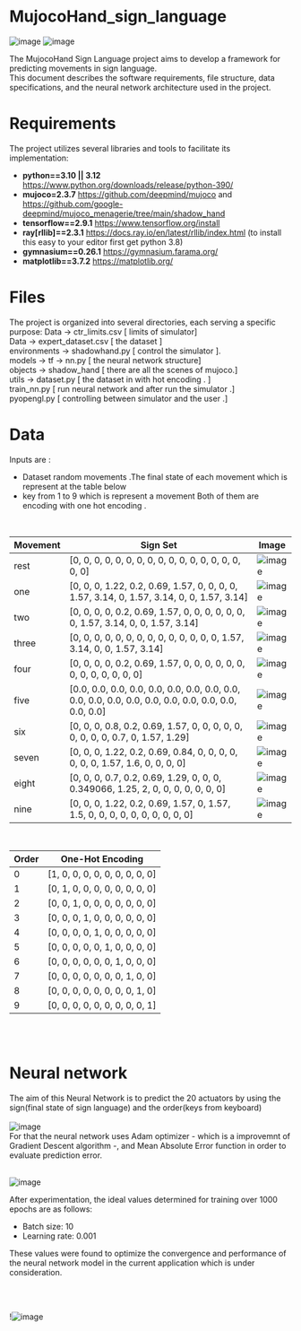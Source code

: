# MujocoHand_sign_language
  ![image](https://github.com/annaskar/MujocoHand_sign_language/assets/69804667/b1ac5f53-3876-4027-91db-dde79d5997ab)
 ![image](https://github.com/annaskar/MujocoHand_sign_language/assets/69804667/10eb5d7a-0bd1-46ca-9c66-1e689a2f0a91)


The MujocoHand Sign Language project aims to develop a framework for predicting movements in sign language. <br>
This document describes the software requirements, file structure, data specifications, and the neural network architecture used in the project.

# Requirements
The project utilizes several libraries and tools to facilitate its implementation:
* **python==3.10 || 3.12** https://www.python.org/downloads/release/python-390/
* **mujoco=2.3.7** https://github.com/deepmind/mujoco and https://github.com/google-deepmind/mujoco_menagerie/tree/main/shadow_hand 
* **tensorflow==2.9.1** https://www.tensorflow.org/install
* **ray[rllib]==2.3.1** https://docs.ray.io/en/latest/rllib/index.html (to install this easy to your editor first get python 3.8)
* **gymnasium==0.26.1** https://gymnasium.farama.org/
* **matplotlib==3.7.2** https://matplotlib.org/

# Files 
The project is organized into several directories, each serving a specific purpose:
Data &#8594; ctr_limits.csv [ limits of simulator] <br>
Data &#8594; expert_dataset.csv [ the dataset ]      <br>
environments &#8594; shadowhand.py [ control the simulator ]. <br>
models &#8594; tf  &#8594; nn.py [ the neural network structure]  <br>
objects  &#8594; shadow_hand [ there are all the scenes of mujoco.] <br>
utils  &#8594; dataset.py [ the dataset in with hot encoding . ]<br>
train_nn.py [ run neural network and after run the simulator .] <br>
pyopengl.py [ controlling  between simulator and the user .] <br>

# Data
Inputs are : <br>
* Dataset random movements .The final state of each movement which is represent at the table below <br>
* key from 1 to 9 which is represent a movement
Both of them are encoding with one hot encoding .<br>
<br>

| Movement | Sign Set                                |Image                    |
|----------|--------------------------------------------------------|--------------------------|
| rest     | [0, 0, 0, 0, 0, 0, 0, 0, 0, 0, 0, 0, 0, 0, 0, 0, 0, 0] | ![image](https://github.com/annaskar/MujocoHand_sign_language/assets/69804667/9d4a957d-2f21-42c5-96d1-25e070966e71)|
| one      | [0, 0, 0, 1.22, 0.2, 0.69, 1.57, 0, 0, 0, 0, 1.57, 3.14, 0, 1.57, 3.14, 0, 0, 1.57, 3.14] | ![image](https://github.com/annaskar/MujocoHand_sign_language/assets/69804667/2f175643-1e86-4922-96fe-e6c80b89eb13)|
| two      | [0, 0, 0, 0, 0.2, 0.69, 1.57, 0, 0, 0, 0, 0, 0, 0, 1.57, 3.14, 0, 0, 1.57, 3.14] |![image](https://github.com/annaskar/MujocoHand_sign_language/assets/69804667/ca708aba-45f3-4e81-bef6-cc2bc773b4cb)|
| three    | [0, 0, 0, 0, 0, 0, 0, 0, 0, 0, 0, 0, 0, 0, 1.57, 3.14, 0, 0, 1.57, 3.14] |  ![image](https://github.com/annaskar/MujocoHand_sign_language/assets/69804667/4308b40d-ee43-4d88-9bac-805794883523) |
| four     | [0, 0, 0, 0, 0.2, 0.69, 1.57, 0, 0, 0, 0, 0, 0, 0, 0, 0, 0, 0, 0, 0] | ![image](https://github.com/annaskar/MujocoHand_sign_language/assets/69804667/e0d8be8e-5606-44eb-9af6-87c461c8380e)|
| five     | [0.0, 0.0, 0.0, 0.0, 0.0, 0.0, 0.0, 0.0, 0.0, 0.0, 0.0, 0.0, 0.0, 0.0, 0.0, 0.0, 0.0, 0.0, 0.0, 0.0] | ![image](https://github.com/annaskar/MujocoHand_sign_language/assets/69804667/444a13f7-6fc4-47ef-a4c7-1d6c04ef84ad) |
| six      | [0, 0, 0, 0.8, 0.2, 0.69, 1.57, 0, 0, 0, 0, 0, 0, 0, 0, 0, 0.7, 0, 1.57, 1.29] |![image](https://github.com/annaskar/MujocoHand_sign_language/assets/69804667/4765c3a9-2e97-4fdb-a611-1c897b215983)|
| seven    | [0, 0, 0, 1.22, 0.2, 0.69, 0.84, 0, 0, 0, 0, 0, 0, 0, 1.57, 1.6, 0, 0, 0, 0] | ![image](https://github.com/annaskar/MujocoHand_sign_language/assets/69804667/3062fd97-8835-469f-b875-1e2e20770951)|
| eight    | [0, 0, 0, 0.7, 0.2, 0.69, 1.29, 0, 0, 0, 0.349066, 1.25, 2, 0, 0, 0, 0, 0, 0, 0] | ![image](https://github.com/annaskar/MujocoHand_sign_language/assets/69804667/47a360db-5f35-4024-8d02-9e7398535f23)|
| nine     | [0, 0, 0, 1.22, 0.2, 0.69, 1.57, 0, 1.57, 1.5, 0, 0, 0, 0, 0, 0, 0, 0, 0, 0] |![image](https://github.com/annaskar/MujocoHand_sign_language/assets/69804667/ce045f04-33ed-44cc-8f30-df13efba333d)|


</br>

| Order | One-Hot Encoding                      |
|-------|---------------------------------------|
| 0     | [1, 0, 0, 0, 0, 0, 0, 0, 0, 0]        |
| 1     | [0, 1, 0, 0, 0, 0, 0, 0, 0, 0]        |
| 2     | [0, 0, 1, 0, 0, 0, 0, 0, 0, 0]        |
| 3     | [0, 0, 0, 1, 0, 0, 0, 0, 0, 0]        |
| 4     | [0, 0, 0, 0, 1, 0, 0, 0, 0, 0]        |
| 5     | [0, 0, 0, 0, 0, 1, 0, 0, 0, 0]        |
| 6     | [0, 0, 0, 0, 0, 0, 1, 0, 0, 0]        |
| 7     | [0, 0, 0, 0, 0, 0, 0, 1, 0, 0]        |
| 8     | [0, 0, 0, 0, 0, 0, 0, 0, 1, 0]        |
| 9     | [0, 0, 0, 0, 0, 0, 0, 0, 0, 1]        |





 <br> </br>
# Neural network
The aim of this Neural Network is to predict the 20 actuators by using the sign(final state of sign language) and the order(keys from keyboard)
 <br> </br>
![image](https://github.com/annaskar/MujocoHand_sign_language/assets/69804667/2febac40-23a9-4c0a-babd-33b54b16e587)<br>
For that the neural network uses Adam optimizer - which is a improvemnt of Gradient Descent algorithm -, and Mean Absolute Error function in order to evaluate prediction error.
 <br> </br>

![image](https://github.com/annaskar/MujocoHand_sign_language/assets/69804667/50133716-fbc8-44a2-8e74-c2178439e193) <br>

After experimentation, the ideal values determined for training over 1000 epochs are as follows:

 * Batch size: 10
* Learning rate: 0.001 

These values were found to optimize the convergence and performance of the neural network model in the current application which is  under consideration.

 <br> </br>

!![image](https://github.com/annaskar/MujocoHand_sign_language/assets/69804667/6ae5fc82-6f39-4d7b-8ff6-c95e1834c891)




